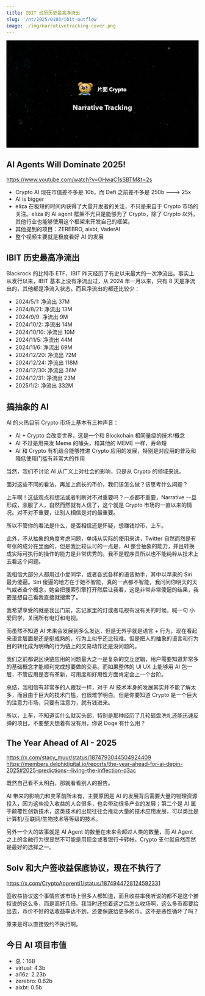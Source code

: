 ```yaml
---
title: IBIT 经历历史最高净流出
slug: '/nt/2025/0103/ibit-outflow'
image: ./img/narrativetracking-cover.png
---
```


![Narrative Tracking](./img/narrativetracking-cover.png "Narrative Tracking")

## AI Agents Will Dominate 2025!

https://www.youtube.com/watch?v=OHwaC1sSBTM&t=2s

- Crypto AI 现在市值差不多是 10b，而 Defi 之前差不多是 250b ---> 25x
- AI is bigger
- eliza 在极短的时间内获得了大量开发者的关注，不只是来自于 Crypto 市场的关注。eliza 的 AI agent 框架不光只是能够为了 Crypto，除了 Crypto 以外，其他行业也能够使用这个框架来开发自己的框架。
- 其他提到的项目：ZEREBRO, aixbt, VaderAI
- 整个视频主要就是极度看好 AI 的发展

## IBIT 历史最高净流出

Blackrock 的比特币 ETF，IBIT 昨天经历了有史以来最大的一次净流出。事实上从发行以来，IBIT 基本上没有净流出过，从 2024 年一月以来，只有 8 天是净流出的，其他都是净流入状态。而且净流出的都还比较少：
- 2024/5/1: 净流出 37M
- 2024/8/21: 净流出 13M
- 2024/9/9: 净流出 9M
- 2024/10/2: 净流出 14M
- 2024/10/10: 净流出 10M
- 2024/11/5: 净流出 44M
- 2024/11/6: 净流出 69M
- 2024/12/20: 净流出 72M
- 2024/12/24: 净流出 118M
- 2024/12/30: 净流出 36M
- 2024/12/31: 净流出 23M
- 2025/1/2: 净流出 332M


## 搞抽象的 AI

AI 的火热目前 Crypto 市场上基本有三种声音：

- AI + Crypto 会改变世界，这是一个和 Blockchain 相同量级的技术/概念
- AI 不过是用来发 Meme 的噱头，和其他的 MEME 一样，寿命短
- AI 和 Crypto 有机结合能够推进 Crypto 应用的发展，特别是对应用的普及和降低使用门槛有非常大的作用

当然，我们不讨论 AI 从广义上对社会的影响，只是从 Crypto 的领域来说。

面对这些不同的看法，再加上疯长的币价，我们该怎么做？该思考什么问题？

上车啊！这些观点和想法或者判断对不对重要吗？一点都不重要，Narrative 一旦形成，涨服了人，自然而然就有人信了，这个就是 Crypto 市场的一直以来的情况。对不对不重要，让别人相信是对的最重要。

所以不管你的看法是什么，是否相信还是怀疑，想赚钱炒币，上车。

此外，不从抽象的角度考虑问题，单纯从实际的使用来讲，Twitter 自然而然是有夸张的成分在里面的，但是我比较认可的一点是，AI 整合抽象的能力，并且转换成实际可执行的操作的能力是非常优秀的。我不是程序员所以也不能纯粹从技术上去看这个问题。

我相信大部分人都用过小爱同学，或者各式各样的语音助手，其中以苹果的 Siri 最为傻逼。Siri 傻逼的地方在于她不智能，真的一点都不智能，我问问你明天的天气或者查个概念，她会把搜索引擎打开然后让我看，这是非常非常傻逼的结果，我要是想自己看我直接就搜索了。

我希望享受的就是我出门前，忘记家里的灯或者电视有没有关的时候，喊一句 小爱同学，关闭所有电灯和电视。

而虽然不知道 AI 未来会发展到多么发达，但是无外乎就是语言 + 行为，现在看起来语言层面是还是挺成熟的，行为上似乎还比较难。但是把人的抽象的语言和行为目的转化成为明确的行为链上的交易动作还是没问题的。

我们之前都说区块链应用的问题最大之一是复杂的交互逻辑，用户需要知道非常多的基础概念才能顺利完成想要做的交易。而如果整体的 UI UX 上能够用 AI 包一层，不管应用是否有革新，可用度和好用性方面肯定会上一个台阶。

总结，我相信有非常多的人跟我一样，对于 AI 技术本身的发展其实并不能了解太多，而且由于巨大的技术门槛，也很难学明白。但是你要知道 Crypto 是一个巨大的注意力市场，只要有注意力，就有钱进来。

所以，上车，不知道买什么就买头部，特别是那种经历了几轮砸盘洗礼还能迅速反弹的项目。不要整天想着有没有用，你说 Doge 有什么用？

## The Year Ahead of AI - 2025

https://x.com/stacy_muur/status/1874793044504924409
https://members.delphidigital.io/reports/the-year-ahead-for-ai-depin-2025#2025-predictions--living-the-inflection-d3ac

既然自己看不太明白，那就看看别人的报告。

AI 带来的影响力和变革前所未有，主要原因是 AI 的发展背后需要大量的物理资源投入，因为这些投入收益的人会很多，也会带动很多产业的发展；第二个是 AI 属于颠覆性创新技术，这类技术的出现往往会推动大量的技术应用发展，可以类比是计算机/互联网/生物技术等等级的技术。

另外一个大的故事就是 AI Agent 的数量在未来会超过人类的数量，而 AI Agent 之上的金融行为很显然不可能是用现金或者银行卡转帐，Crypto 支付就自然而然是最好的选择之一。


## Solv 和大户签收益保底协议，现在不执行了

https://x.com/CryptoApprenti1/status/1874944728124592331

签收益协议这个事情应该市场上很多人都知道，而且收益率我听说的都不是这个推特说的这么多，而是高好几倍。我当时还想着这之后怎么收场啊，这么多币都要给出去，币价不好的话收益率达不到，还要保底给更多的币。这不是恶性循环了吗？

原来是可以直接毁约不执行啊。


## 今日 AI 项目市值
- 总：16B
- virtual: 4.3b
- ai16z: 2.23b
- zerebro: 0.62b
- aixbt: 0.5b


